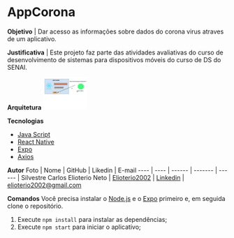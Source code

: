 # AppCorona

**Objetivo**
| Dar acesso as informações sobre dados do corona virus atraves de um aplicativo.

**Justificativa**
| Este projeto faz parte das atividades avaliativas do curso de desenvolvimento de sistemas para dispositivos móveis do curso de DS do SENAI.

**Arquitetura**
<img src="./doc/arquitetura.png" width="100px">

**Tecnologias**
- [Java Script](https://www.javascript.com/)
- [React Native](https://facebook.github.io/react-native/)
- [Expo](https://docs.expo.io)
- [Axios](https://github.com/axios/axios)


**Autor**
Foto | Nome | GitHub | Likedin | E-mail
---- | ---- | ------ | ------- | ------
| Silvestre Carlos Elioterio Neto | [Elioterio2002](https://github.com/elioterio2002) | [Linkedin](https://www.linkedin.com/in/silvestre-carlos-75baaa1b1/) | elioterio2002@gmail.com


**Comandos**
Você precisa instalar o [Node.js](https://nodejs.org/en/download/) e o [Expo](https://docs.expo.io) primeiro e, em seguida clone o repositório.


1. Execute `npm install` para instalar as dependências;
2. Execute `npm start` para iniciar o aplicativo;
